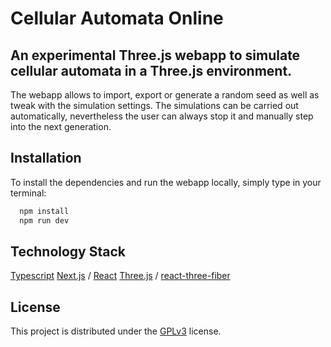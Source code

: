 
# Cellular Automata Online

## An experimental Three.js webapp to simulate cellular automata in a Three.js environment.

The webapp allows to import, export or generate a random seed as well as tweak with the simulation settings. The simulations can be carried out automatically, nevertheless the user can always stop it and manually step into the next generation.

## Installation

To install the dependencies and run the webapp locally, simply type in your terminal:

```bash
  npm install
  npm run dev
```

## Technology Stack

[Typescript](https://www.typescriptlang.org/)
[Next.js](https://nextjs.org/) / [React](https://reactjs.org/)
[Three.js](https://threejs.org/) / [react-three-fiber](https://docs.pmnd.rs/react-three-fiber)

## License

This project is distributed under the [GPLv3](https://choosealicense.com/licenses/gpl-3.0/) license.
